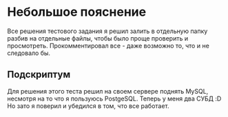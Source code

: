 # Небольшое пояснение

Все решения тестового задания я решил залить в отдельную папку разбив на отдельные файлы, чтобы было проще проверить и просмотреть. Прокомментировал все - даже возможно то, что и не следовало бы.

## Подскриптум
Для решения этого теста решил на своем сервере поднять MySQL, несмотря на то что я пользуюсь PostgeSQL. Теперь у меня два СУБД :D Но зато я поверил и убедился в том, что все работает.
